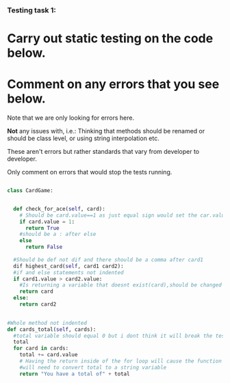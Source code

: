 ### Testing task 1:

# Carry out static testing on the code below.
# Comment on any errors that you see below.

Note that we are only looking for errors here.

**Not** any issues with, i.e.: 
Thinking that methods should be renamed or should be class level, or using string interpolation etc. 

These aren't errors but rather standards that vary from developer to developer. 

Only comment on errors that would stop the tests running.

```python

class CardGame:


  def check_for_ace(self, card):
    # Should be card.value==1 as just equal sign would set the car.value to 1 instead of checking if it is 1
    if card.value = 1:
      return True
    #should be a : after else
    else
      return False
   
  #Should be def not dif and there should be a comma after card1
  dif highest_card(self, card1 card2):
  #if and else statements not indented
  if card1.value > card2.value:
    #Is returning a variable that doesnt exist(card),should be changed to card1
    return card
  else:
    return card2
  

#Whole method not indented
def cards_total(self, cards):
  #total variable should equal 0 but i dont think it will break the tests
  total
  for card in cards:
    total += card.value
    # Having the return inside of the for loop will cause the function to return total after only one iteration of the for loop which will not return the total
    #will need to convert total to a string variable
    return "You have a total of" + total
  
```
